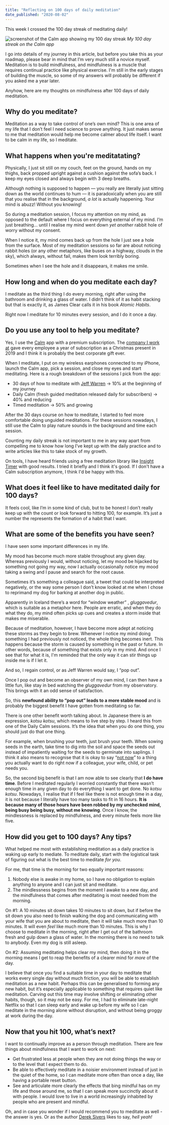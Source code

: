 ```yaml
---
title: "Reflecting on 100 days of daily meditation"
date_published: "2020-08-02"
---
```


This week I crossed the 100 day streak of meditating daily!

![screenshot of the Calm app showing my 100 day streak](images/calm-app-100-day-streak-nickang.JPG)
*My 100 day streak on the Calm app*

I go into details of my journey in this article, but before you take this as your roadmap, please bear in mind that I’m very much still a novice myself. Meditation is to build mindfulness, and mindfulness is a muscle that requires continual practice like physical exercise. I'm still in the early stages of building the muscle, so some of my answers will probably be different if you asked me a year later.

Anyhow, here are my thoughts on mindfulness after 100 days of daily meditation.

## Why do you meditate?

Meditation as a way to take control of one’s own mind? This is one area of my life that I don’t feel I need science to prove anything. It just makes sense to me that meditation would help me become calmer about life itself. I want to be calm in my life, so I meditate.

## What happens when you're meditatating?

Physically, I just sit still on my couch, feet on the ground, hands on my thighs, back propped upright against a cushion against the sofa’s back. I keep my eyes closed and always begin with 3 deep breaths.

Although nothing is supposed to happen — you really are literally just sitting down as the world continues to hum — it is paradoxically when you are still that you realise that in the background, *a lot* is actually happening. Your mind is abuzz! Without you knowing!

So during a meditation session, I focus my attention on my mind, as opposed to the default where I focus on everything external of my mind. I’m just breathing… until I realise my mind went down *yet another* rabbit hole of worry without my consent. 

When I notice it, my mind comes back up from the hole I just see a hole from the surface. Most of my meditation sessions so far are about noticing rabbit holes (or any other metaphors, like buses on a highway, clouds in the sky), which always, without fail, makes them look terribly boring.

Sometimes when I see the hole and it disappears, it makes me smile.

## How long and when do you meditate each day?

I meditate as the third thing I do every morning, right after using the bathroom and drinking a glass of water. I didn’t think of it as habit stacking but that is exactly it, as James Clear calls it in his book *Atomic Habits*.

Right now I meditate for 10 minutes every session, and I do it once a day.

## Do you use any tool to help you meditate?

Yes, I use the [Calm](https://www.calm.com/) app with a premium subscription. The [company I work at](https://smartly.io) gave every employee a year of subscription as a Christmas present in 2019 and I think it is probably the best corporate gift ever.

When I meditate, I put on my wireless earphones connected to my iPhone, launch the Calm app, pick a session, and close my eyes and start meditating. Here is a rough breakdown of the sessions I pick from the app:

- 30 days of how to meditate with [Jeff Warren](https://jeffwarren.org/) -> 10% at the beginning of my journey
- Daily Calm (fresh guided meditation released daily for subscribers) -> 40% and reducing
- Timed meditation -> 50% and growing

After the 30 days course on how to meditate, I started to feel more comfortable doing unguided meditations. For these sessions nowadays, I still use the Calm to play nature sounds in the background and time each session. 

Counting my daily streak is not important to me in any way apart from compelling me to know how long I’ve kept up with the daily practice and to write articles like this to take stock of my growth.

On tools, I have heard friends using a free meditation library like [Insight Timer](https://insighttimer.com/) with good results. I tried it briefly and I think it's good. If I don't have a Calm subscription anymore, I think I'd be happy with this.

## What does it feel like to have meditated daily for 100 days?

It feels cool, like I’m in some kind of club, but to be honest I don’t really keep up with the count or look forward to hitting 100, for example. It’s just a number the represents the formation of a habit that I want.

## What are some of the benefits you have seen?

I have seen some important differences in my life.

My mood has become much more stable throughout any given day. Whereas previously I would, without noticing, let my mood be hijacked by something not going my way, now I actually occasionally notice my mood taking a swing and I pause and search for the root cause.

Sometimes it’s something a colleague said, a tweet that could be interpreted negatively, or the way some person I don’t know looked at me when I chose to reprimand my dog for barking at another dog in public. 

Apparently in Iceland there’s a word for “window weather” , *gluggavedur*, which is suitable as a metaphor here. People are erratic, and when they do what they do, my mind often picks up cues and creates a storm inside that makes me miserable.

Because of meditation, however, I have become more adept at noticing these storms as they begin to brew. Whenever I notice my mind doing something I had previously not noticed, the whole thing becomes inert. This happens because the storm is caused by something in the past or future. In other words, because of something that exists only in my mind. And once I see that for what it is, I'm reminded that the only way it can stir things up inside me is if I let it.

And so, I regain control, or as Jeff Warren would say, I “pop out”.

Once I pop out and become an observer of my own mind, I can then have a little fun, like stay in bed watching the *gluggavedur* from my observatory. This brings with it an odd sense of satisfaction.

So, this **newfound ability to “pop out” leads to a more stable mood** and is probably the biggest benefit I have gotten from meditating so far.

There is one other benefit worth talking about. In Japanese there is an expression, *kotsu kotsu*, which means to live step by step. I heard this from one of the Daily Calm sessions. It’s the idea that when you do one thing, you should just do that one thing.

For example, when brushing your teeth, just brush your teeth. When sowing seeds in the earth, take time to dig into the soil and space the seeds out instead of impatiently waiting for the seeds to germinate into saplings. I think it also means to recognise that it is okay to say “[not now](/2020-07-10-not-now)” to a thing you actually want to do right now if a colleague, your wife, child, or pet needs you.

So, the second big benefit is that I am now able to see clearly that **I do have time**. Before I meditated regularly I worried constantly that there wasn’t enough time in any given day to do everything I want to get done. No *kotsu kotsu*. Nowadays, I realise that if I feel like there is not enough time in a day, it is not because I literally have too many tasks to fit in 16 hours. **It is because many of those hours have been robbed by my unchecked mind, being busy being busy, without me knowing**. Once I know, the mindlessness is replaced by mindfulness, and every minute feels more like five.

## How did you get to 100 days? Any tips?

What helped me most with establishing meditation as a daily practice is waking up early to mediate. To meditate daily, start with the logistical task of figuring out what is the best time to meditate *for you*.

For me, that time is the morning for two equally important reasons:

1. Nobody else is awake in my home, so I have no obligation to explain anything to anyone and I can just sit and meditate.
2. The mindlessness begins from the moment I awake to a new day, and the mindfulness that comes after meditating is most needed from the morning.

On #1: A 10 minutes sit down takes 10 minutes to sit down, but if before the sit down you also need to finish walking the dog and communicating with your wife that you are about to meditate, then it will take much more than 10 minutes. It will even *feel* like much more than 10 minutes. This is why I choose to meditate in the morning, right after I get out of the bathroom fresh and gulp down a glass of water. In the morning there is no need to talk to anybody. Even my dog is still asleep.

On #2: Assuming meditating helps clear my mind, then doing it in the morning means I get to reap the benefits of a clearer mind for *more* of the day.

I believe that once you find a suitable time in your day to meditate that works every single day without much friction, you will be able to establish meditation as a new habit. Perhaps this can be generalised to forming any new habit, but it’s especially applicable to something that requires quiet like meditation. Carving out this time may involve shifting or eliminating other habits, though, so it may not be easy. For me, I had to eliminate late-night Netflix so that I can sleep early and wake up before my wife so I can meditate in the morning alone without disruption, and without being groggy at work during the day.

## Now that you hit 100, what’s next?

I want to continually improve as a person through meditation. There are few things about mindfulness that I want to work on next:

- Get frustrated less at people when they are not doing things the way or to the level that I expect them to do.
- Be able to effectively meditate in a noisier environment instead of just in the quiet of the home, so I can meditate more often than once a day, like having a portable reset button.
- See and articulate more clearly the effects that bing mindful has on my life and those around me, so that I can speak more succinctly about it with people. I would love to live in a world increasingly inhabited by people who are present and mindful.

Oh, and in case you wonder if I would recommend you to meditate as well - the answer is yes. Or as the author [Derek Sivers](https://sivers.org/hellyeah) likes to say, *hell yeah!*